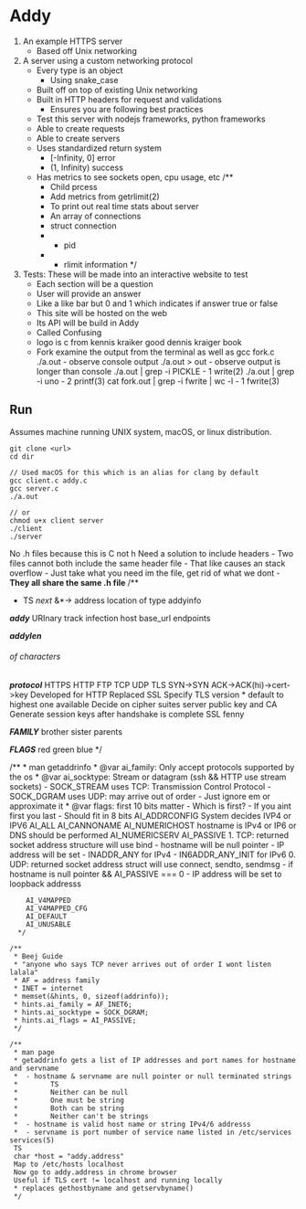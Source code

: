 # Addy
1. An example HTTPS server
	- Based off Unix networking
2. A server using a custom networking protocol
	- Every type is an object
		- Using snake_case
	- Built off on top of existing Unix networking
	- Built in HTTP headers for request and validations
		- Ensures you are following best practices
	- Test this server with nodejs frameworks, python frameworks
	- Able to create requests
	- Able to create servers
	- Uses standardized return system
		- [-Infinity, 0] error
		- (1, Infinity) success
	- Has metrics to see sockets open, cpu usage, etc
		/**
		 * Child prcess
		 * Add metrics from getrlimit(2)
		 * To print out real time stats about server
		 * An array of connections
		 * struct connection 
		 * 	- pid
		 * 	- rlimit information
		 */
3. Tests: These will be made into an interactive website to test
	- Each section will be a question
	- User will provide an answer
	- Like a like bar but 0 and 1 which indicates if answer true or false
	- This site will be hosted on the web
	- Its API will be build in Addy
	- Called Confusing
	-	logo is c from kennis kraiker good dennis kraiger book
	- Fork 
		examine the output from the terminal as well as
		gcc fork.c
		./a.out - observe console output
		./a.out > out - observe output is longer than console
		./a.out | grep -i PICKLE - 1 write(2)
		./a.out | grep -i uno - 2 printf(3)
		cat fork.out | grep -i fwrite | wc -l - 1 fwrite(3)



## Run
Assumes machine running UNIX system, macOS, or linux distribution.

```
git clone <url>
cd dir

// Used macOS for this which is an alias for clang by default
gcc client.c addy.c
gcc server.c
./a.out

// or
chmod u+x client server
./client
./server
```

No .h files because this is C not h
Need a solution to include headers
	- Two files cannot both include the same header file
	- That like causes an stack overflow
	- Just take what you need im the file, get rid of what we dont
	- **They all share the same .h file**
/**
  * TS
  *next* 
  &*-> address location of type addyinfo

  ***addy***
  URInary track infection
  host
  base_url
  endpoints

  ***addylen***
  ###### of characters

  ***protocol***
  HTTPS
  HTTP
  FTP
  TCP
  UDP
  TLS 
  	SYN->SYN ACK->ACK(hi)->cert->key
	Developed for HTTP
	Replaced SSL
	Specify TLS version
	  * default to highest one available
	Decide on cipher suites
	server public key and CA 
	Generate session keys after handshake is complete
  SSL
  fenny


  ***FAMILY***
  brother
  sister
  parents

  ***FLAGS***
  red
  green
  blue
*/

/**
	  * man getaddrinfo 
	  * @var ai_family: Only accept protocols supported by the os
	  * @var ai_socktype: Stream or datagram (ssh && HTTP use stream sockets)
	   	- SOCK_STREAM uses TCP: Transmission Control Protocol
		- SOCK_DGRAM uses UDP: may arrive out of order
			- Just ignore em or approximate it
	  * @var flags: first 10 bits matter
	  	- Which is first?
		- If you aint first you last
		- Should fit in 8 bits
		AI_ADDRCONFIG System decides IVP4 or IPV6
		AI_ALL 
		AI_CANNONAME
		AI_NUMERICHOST hostname is IPv4 or IP6 or DNS should be performed
		AI_NUMERICSERV
		AI_PASSIVE 
			1. TCP: returned socket address structure will use bind
				- hostname will be null pointer
				- IP address will be set 
					- INADDR_ANY for IPv4
					- IN6ADDR_ANY_INIT for IPv6
			0. UDP: returned socket address struct will use connect, sendto, sendmsg
				- if hostname is null pointer && AI_PASSIVE === 0
					- IP address will be set to loopback addresss 


		AI_V4MAPPED
		AI_V4MAPPED_CFG
		AI_DEFAULT
		AI_UNUSABLE	
	  */

	/**
	 * Beej Guide
	 * "anyone who says TCP never arrives out of order I wont listen lalala"
	 * AF = address family
	 * INET = internet
	 * memset(&hints, 0, sizeof(addrinfo));
	 * hints.ai_family = AF_INET6; 
	 * hints.ai_socktype = SOCK_DGRAM;
	 * hints.ai_flags = AI_PASSIVE;
	 */

	/**
	 * man page
	 * getaddrinfo gets a list of IP addresses and port names for hostname and servname
	 * 	- hostname & servname are null pointer or null terminated strings
	 * 		  TS
	 * 		  Neither can be null
	 * 		  One must be string
	 * 		  Both can be string
	 * 		  Neither can't be strings
	 * 	- hostname is valid host name or string IPv4/6 addresss
	 * 	- servname is port number of service name listed in /etc/services services(5)
	 TS
	 char *host = "addy.address"
	 Map to /etc/hosts localhost
	 Now go to addy.address in chrome browser
	 Useful if TLS cert != localhost and running locally
	 * replaces gethostbyname and getservbyname()
	 */
